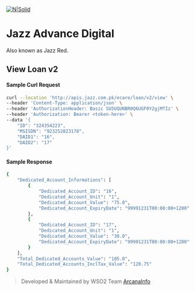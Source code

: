 [![N|Solid](https://jazz.com.pk/themes/jazz/img/logo-desk-new.png)](https://jazz.com.pk)

# Jazz Advance Digital 
Also known as Jazz Red.

## View Loan v2
#### Sample Curl Request
```sh
curl --location 'http://apis.jazz.com.pk/ecare/loan/v2/view' \
--header 'Content-Type: application/json' \
--header 'AuthorizationHeader: Basic SU5UQUNBR0Q6UGF0Y2gjMTIz' \
--header 'Authorization: Bearer <token-here>' \
--data '{
    "ID": "324354223",
    "MSISDN": "923252823178",
    "DAID1": "16",
    "DAID2": "17"
}'
```

#### Sample Response

```sh
{
    "Dedicated_Account_Informations": [
        {
            "Dedicated_Account_ID": "16",
            "Dedicated_Account_Unit": "1",
            "Dedicated_Account_Value": "75.0",
            "Dedicated_Account_ExpiryDate": "99991231T00:00:00+1200"
        },
        {
            "Dedicated_Account_ID": "17",
            "Dedicated_Account_Unit": "1",
            "Dedicated_Account_Value": "30.0",
            "Dedicated_Account_ExpiryDate": "99991231T00:00:00+1200"
        }
    ],
    "Total_Dedicated_Accounts_Value": "105.0",
    "Total_Dedicated_Accounts_InclTax_Value": "120.75"
}
```

> Developed & Maintained by WSO2 Team [ArcanaInfo](https://www.arcanainfo.com/)
